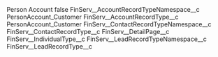 <?xml version="1.0" encoding="UTF-8"?>
<CustomMetadata xmlns="http://soap.sforce.com/2006/04/metadata" xmlns:xsi="http://www.w3.org/2001/XMLSchema-instance" xmlns:xsd="http://www.w3.org/2001/XMLSchema">
    <label>Person Account</label>
    <protected>false</protected>
    <values>
        <field>FinServ__AccountRecordTypeNamespace__c</field>
        <value xsi:type="xsd:string">PersonAccount_Customer</value>
    </values>
    <values>
        <field>FinServ__AccountRecordType__c</field>
        <value xsi:type="xsd:string">PersonAccount_Customer</value>
    </values>
    <values>
        <field>FinServ__ContactRecordTypeNamespace__c</field>
        <value xsi:nil="true"/>
    </values>
    <values>
        <field>FinServ__ContactRecordType__c</field>
        <value xsi:nil="true"/>
    </values>
    <values>
        <field>FinServ__DetailPage__c</field>
        <value xsi:nil="true"/>
    </values>
    <values>
        <field>FinServ__IndividualType__c</field>
        <value xsi:nil="true"/>
    </values>
    <values>
        <field>FinServ__LeadRecordTypeNamespace__c</field>
        <value xsi:nil="true"/>
    </values>
    <values>
        <field>FinServ__LeadRecordType__c</field>
        <value xsi:nil="true"/>
    </values>
</CustomMetadata>
